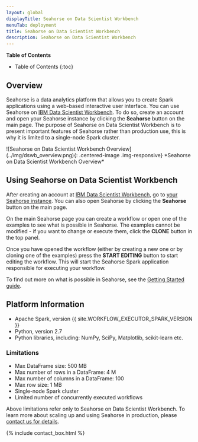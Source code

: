 ```yaml
---
layout: global
displayTitle: Seahorse on Data Scientist Workbench
menuTab: deployment
title: Seahorse on Data Scientist Workbench
description: Seahorse on Data Scientist Workbench
---
```



**Table of Contents**

* Table of Contents
{:toc}

## Overview

Seahorse is a data analytics platform that allows you to create Spark applications using a web-based interactive user interface.
You can use Seahorse on <a target="_blank" href="https://datascientistworkbench.com/">IBM Data Scientist Workbench</a>.
To do so, create an account and open your Seahorse instance by clicking the **Seahorse** button on the main page.
The purpose of Seahorse on Data Scientist Workbench is to present important features of Seahorse rather than
production use, this is why it is limited to a single-node Spark cluster.

<div class="centered-container" markdown="1">
  ![Seahorse on Data Scientist Workbench Overview](../img/dswb_overview.png){: .centered-image .img-responsive}
  *Seahorse on Data Scientist Workbench Overview*
</div>

## Using Seahorse on Data Scientist Workbench

After creating an account at <a target="_blank" href="https://datascientistworkbench.com/">IBM Data Scientist Workbench</a>,
go to <a target="_blank" href="https://my.datascientistworkbench.com/tools/seahorse/">your Seahorse instance</a>.
You can also open Seahorse by clicking the **Seahorse** button on the main page.

On the main Seahorse page you can create a workflow or open one of the examples to see what is possible in Seahorse.
The examples cannot be modified - if you want to change or execute them, click the **CLONE** button
in the top panel.

Once you have opened the workflow (either by creating a new one or by cloning one of the examples)
press the **START EDITING** button to start editing the workflow. This will start the Seahorse Spark
application responsible for executing your workflow.

To find out more on what is possible in Seahorse, see the [Getting Started guide](../getting_started.html#use-seahorse).

## Platform Information

* Apache Spark, version {{ site.WORKFLOW_EXECUTOR_SPARK_VERSION }}
* Python, version 2.7
* Python libraries, including: NumPy, SciPy, Matplotlib, scikit-learn etc.

### Limitations

* Max DataFrame size: 500 MB
* Max number of rows in a DataFrame: 4 M
* Max number of columns in a DataFrame: 100
* Max row size: 1 MB
* Single-node Spark cluster
* Limited number of concurrently executed workflows

Above limitations refer only to Seahorse on Data Scientist Workbench.
To learn more about scaling up and using Seahorse in production,
please <a target="_blank" href="http://deepsense.io/about-us/contact/#contact-form">contact us for details</a>.

{% include contact_box.html %}
